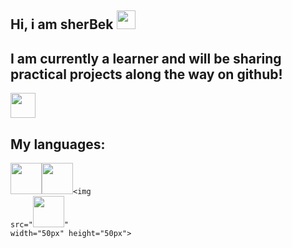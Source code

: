 ## Hi, i am sherBek <img src="https://media1.giphy.com/media/D9fheEHDnZQRfjGUsS/giphy.webp?cid=790b76115zgtg37qc5p13nx2y53i3jl2hed8dxehb2u3qpv6&ep=v1_gifs_search&rid=giphy.webp&ct=g" width="30px">

<h2>  I am currently a learner and will be sharing practical projects along the way on github!</h2> 
<img src="https://media4.giphy.com/media/Yjq7OWdyjLUkJ5tUOV/giphy.webp?cid=ecf05e47dlsdc10wnmpozrgrb46obfin3ktzpj7h9gea5y2i&ep=v1_gifs_search&rid=giphy.webp&ct=g" width = "40px">

<h2>My languages:</h2>

<code><img src="https://cdn-icons-png.flaticon.com/128/888/888859.png" width="50px" height="50px"><img src="[https://cdn-icons-png.flaticon.com/128/888/888859.png](https://cdn-icons-png.flaticon.com/128/5968/5968242.png)" width="50px" height="50px"><img src="<img src="https://cdn-icons-png.flaticon.com/128/888/888859.png" width="50px" height="50px">" width="50px" height="50px"></code>

